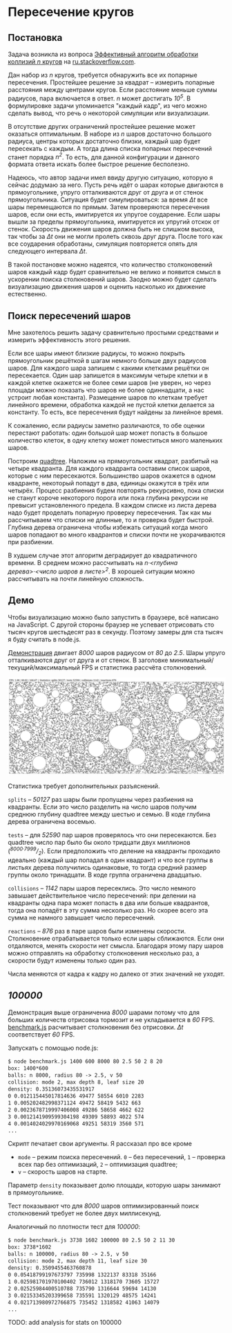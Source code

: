# Пересечение кругов

## Постановка

Задача возникла из вопроса [Эффективный алгоритм обработки коллизий *n*
кругов](https://ru.stackoverflow.com/questions/1614873) на
[ru.stackoverflow.com](https://ru.stackoverflow.com).

Дан набор из *n* кругов, требуется обнаружить все их попарные пересечения.
Простейшее решение за квадрат &ndash; измерить попарные расстояния между
центрами кругов. Если расстояние меньше суммы радиусов, пара включается в
ответ. *n* может достигать *10<sup>5</sup>*. В формулировке задачи упоминается
"каждый кадр", из чего можно сделать вывод, что речь о некоторой симуляции или
визуализации.

В отсутствие других ограничений простейшее решение может оказаться
оптимальным. В наборе из *n* шаров достаточно большого радиуса, центры которых
достаточно близки, каждый шар будет пересекать с каждым. А тогда длина списка
попарных пересечений станет порядка *n<sup>2</sup>*. То есть, для данной
конфигурации и данного формата ответа искать более быстрое решение бесполезно.

Надеюсь, что автор задачи имел ввиду другую ситуацию, которую я сейчас
додумаю за него. Пусть речь идёт о шарах которые двигаются в прямоугольнике,
упруго отталкиваются друг от друга и от стенок прямоугольника. Ситуация будет
симулироваться: за время *&Delta;t* все шары перемещаются по прямым. Затем
проверяются пересечения шаров, если они есть, имитируется их упругое
соударение. Если шары вышли за пределы прямоугольника, имитируется их упругий
отскок от стенок. Скорость движения шаров должна быть не слишком высока, так
чтобы за *&Delta;t* они не могли пролеть сквозь друг друга. После того как все
соударения обработаны, симуляция повторяется опять для следующего интервала
*&Delta;t*.

В такой постановке можно надеятся, что количество столконовений шаров каждый
кадр будет сравнительно не велико и появится смысл в ускорении поиска
столкновений шаров. Заодно можно будет сделать визуализацию движения шаров и
оценить насколько их движение естественно.

## Поиск пересечений шаров

Мне захотелось решить задачу сравнительно простыми средствами и измерить
эффективность этого решения.

Если все шары имеют близкие радиусы, то можно покрыть прямоугольник решёткой в
шагам немного больше двух радиусов шаров. Для каждого шара запишем с какими
клетками решётки он пересекается. Один шар запишется в максимум четыре клетки
и в каждой клетке окажется не более семи шаров (не уверен, но через площади
можно показать что шаров не более одиннадцати, а нас устроит любая константа).
Размещение шаров по клеткам требует линейного времени, обработка каждой не
пустой клетки делается за константу. То есть, все пересечения будут найдены за
линейное время.

К сожалению, если радиусы заметно различаются, то обе оценки перестают
работать: один большой шар может попасть в большое количество клеток, в одну
клетку может поместиться много маленьких шаров.

Построим [quadtree](https://en.wikipedia.org/wiki/Quadtree). Наложим на
прямоугольник квадрат, разбитый на четыре квадранта. Для каждого квадранта
составим список шаров, которые с ним пересекаются. Большинство шаров окажется
в одном квадранте, некоторый попадут в два, единицы окажутся в трёх или
четырёх. Процесс разбиения будем повторять рекурсивно, пока списки не станут
короче некоторого порога или пока глубина рекурсии не превысит установленного
предела. В каждом списке из листа дерева надо будет проделать попарную
проверку пересечения. Так как мы рассчитываем что списки не длинные, то и
проверка будет быстрой. Глубина дерева ограничена чтобы избежать ситуаций
когда много шаров попадают во много квадрантов и списки почти не укорачиваются
при разбиении.

В худшем случае этот алгоритм деградирует до квадратичного времени. В среднем
можно рассчитывать на *n&middot;<глубина дерева>&middot;<число шаров в
листе><sup>2</sup>*. В хорошей ситуации можно рассчитывать на почти линейную
сложность.

## Демо

Чтобы визуализацию можно было запустить в браузере, всё написано на
JavaScript. С другой стороны браузер не успевает отрисовать сто тысяч кругов
шестьдесят раз в секунду. Поэтому замеры для ста тысяч я буду считать в
node.js.

[Демонстрация](https://stanislavvolodarskiy.github.io/collision/) двигает
*8000* шаров радиусом от *80* до *2.5*. Шары упруго отталкиваются друг от
друга и от стенок. В заголовке минимальный/текущий/максимальный FPS и
статистика рассчёта столкновений.

![Кадр из демонстрации.](https://raw.githubusercontent.com/StanislavVolodarskiy/collision/refs/heads/main/article/demo.png)

Статистика требует дополнительных разъяснений.

`splits` &ndash; *50127* раз шары были пропущены через разбиения на квадранты.
Если это число разделить на число шаров получим среднюю глубину quadtree между
шестью и семью. В коде глубина дерева ограничена восемью.

`tests` &ndash; для *52590* пар шаров проверялось что они пересекаются. Без
quadtree число пар было бы около тридцати двух миллионов
(*<sup>8000&middot;7999</sup>/<sub>2</sub>*). Если предположить что деление на
квадранты проходило идеально (каждый шар попадал в один квадрант) и что все
группы в листьях дерева получились одинаковые, то тогда средний размер группы
около тринадцати. В коде группа ограничена двадцатью.

`collisions` &ndash; *1142* пары шаров пересеклись. Это число немного завышает
действительное число пересечений: при делении на квадранты одна пара может
попасть в два или больше квадрантов, тогда она попадёт в эту сумма несколько
раз. Но скорее всего эта сумма не намного завышает число пересечений.

`reactions` &ndash; *876* раз в паре шаров были изменены скорости.
Столкновение отрабатывается только если шары сближаются. Если они отдаляются,
менять скорости нет смысла. Благодаря этому пару шаров можно отправлять на
обработку столкновения несколько раз, а скорости будут изменены только один
раз.

Числа меняются от кадра к кадру но далеко от этих значений не уходят.

## *100000*

Демонстрация выше ограничениа *8000* шарами потому что для больших количеств
отрисовка тормозит и не укладывается в *60* FPS.
[benchmark.js](https://github.com/StanislavVolodarskiy/collision/blob/main/benchmark.js)
расчитывает столкновения без отрисовки. *&Delta;t* соответствует *60* FPS.

Запускать с помощью node.js:
```
$ node benchmark.js 1400 600 8000 80 2.5 50 2 8 20
box: 1400*600
balls: n 8000, radius 80 -> 2.5, v 50
collision: mode 2, max depth 8, leaf size 20
density: 0.35136073435531917
0 0.012115445017814636 49477 58554 6010 2283
1 0.005202482998371124 49472 58419 5432 663
2 0.0023678719997406008 49286 58658 4662 622
3 0.0012141909599304198 49309 58893 4022 574
4 0.0014024029970169068 49251 58319 3560 571
...
```

Скрипт печатает свои аргументы. Я рассказал про все кроме  
* `mode` &ndash; режим поиска пересечений. `0` &ndash; без пересечений,
`1` &ndash; проверка всех пар без оптимизаций, `2` &ndash; оптимизация
quadtree;
* `v` &ndash; скорость шаров на старте.

Параметр `density` показывает долю площади, которую шары занимают в
прямоугольнике.

Тест показывают что для *8000* шаров оптимизированный поиск столкновений
требует не более двух миллисекунд.

Аналогичный по плотности тест для *100000*:
```
$ node benchmark.js 3738 1602 100000 80 2.5 50 2 11 30
box: 3738*1602
balls: n 100000, radius 80 -> 2.5, v 50
collision: mode 2, max depth 11, leaf size 30
density: 0.3509455463760878
0 0.05418799197673797 735998 1322137 83318 35166
1 0.025981701970100402 736012 1318170 73605 15727
2 0.02525984400510788 735790 1316644 59694 14130
3 0.02153345203399658 735591 1320129 48575 14241
4 0.021713980972766875 735452 1318582 41063 14079
...
```

TODO: add analysis for stats on 100000
